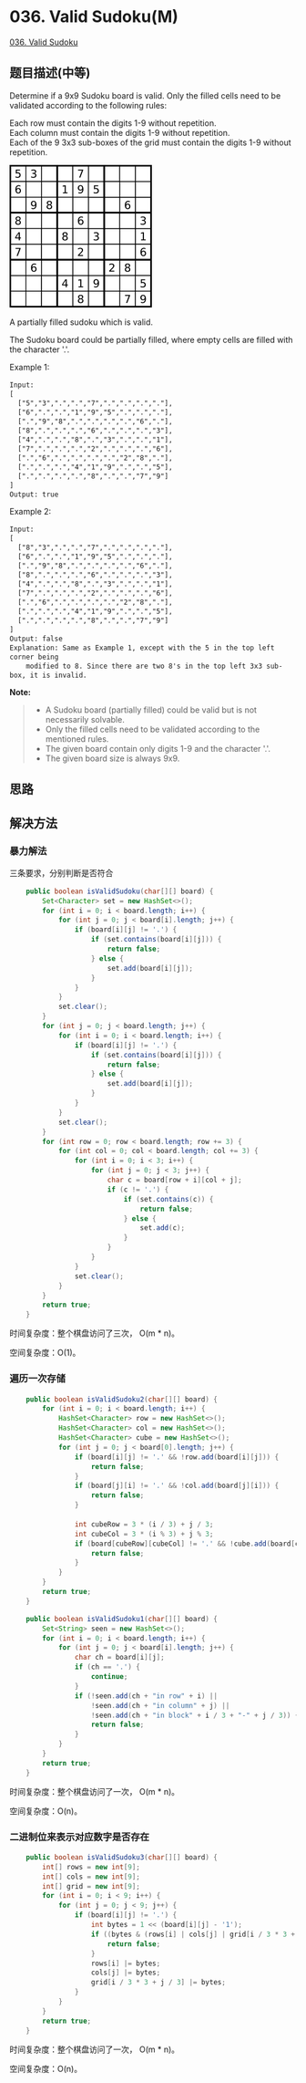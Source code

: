 # 036. Valid Sudoku\(M\)

[036. Valid Sudoku](https://leetcode-cn.com/problems/valid-sudoku/)

## 题目描述\(中等\)

Determine if a 9x9 Sudoku board is valid. Only the filled cells need to be validated according to the following rules:

Each row must contain the digits 1-9 without repetition.  
Each column must contain the digits 1-9 without repetition.  
Each of the 9 3x3 sub-boxes of the grid must contain the digits 1-9 without repetition.

![](/assets/001-100/036-p-1.png)

A partially filled sudoku which is valid.

The Sudoku board could be partially filled, where empty cells are filled with the character '.'.

Example 1:

```
Input:
[
  ["5","3",".",".","7",".",".",".","."],
  ["6",".",".","1","9","5",".",".","."],
  [".","9","8",".",".",".",".","6","."],
  ["8",".",".",".","6",".",".",".","3"],
  ["4",".",".","8",".","3",".",".","1"],
  ["7",".",".",".","2",".",".",".","6"],
  [".","6",".",".",".",".","2","8","."],
  [".",".",".","4","1","9",".",".","5"],
  [".",".",".",".","8",".",".","7","9"]
]
Output: true
```

Example 2:

```
Input:
[
  ["8","3",".",".","7",".",".",".","."],
  ["6",".",".","1","9","5",".",".","."],
  [".","9","8",".",".",".",".","6","."],
  ["8",".",".",".","6",".",".",".","3"],
  ["4",".",".","8",".","3",".",".","1"],
  ["7",".",".",".","2",".",".",".","6"],
  [".","6",".",".",".",".","2","8","."],
  [".",".",".","4","1","9",".",".","5"],
  [".",".",".",".","8",".",".","7","9"]
]
Output: false
Explanation: Same as Example 1, except with the 5 in the top left corner being 
    modified to 8. Since there are two 8's in the top left 3x3 sub-box, it is invalid.
```

**Note:**

> * A Sudoku board \(partially filled\) could be valid but is not necessarily solvable.
> * Only the filled cells need to be validated according to the mentioned rules.
> * The given board contain only digits 1-9 and the character '.'.
> * The given board size is always 9x9.

## 思路

## 解决方法

### 暴力解法

三条要求，分别判断是否符合

```java
    public boolean isValidSudoku(char[][] board) {
        Set<Character> set = new HashSet<>();
        for (int i = 0; i < board.length; i++) {
            for (int j = 0; j < board[i].length; j++) {
                if (board[i][j] != '.') {
                    if (set.contains(board[i][j])) {
                        return false;
                    } else {
                        set.add(board[i][j]);
                    }
                }
            }
            set.clear();
        }
        for (int j = 0; j < board.length; j++) {
            for (int i = 0; i < board.length; i++) {
                if (board[i][j] != '.') {
                    if (set.contains(board[i][j])) {
                        return false;
                    } else {
                        set.add(board[i][j]);
                    }
                }
            }
            set.clear();
        }
        for (int row = 0; row < board.length; row += 3) {
            for (int col = 0; col < board.length; col += 3) {
                for (int i = 0; i < 3; i++) {
                    for (int j = 0; j < 3; j++) {
                        char c = board[row + i][col + j];
                        if (c != '.') {
                            if (set.contains(c)) {
                                return false;
                            } else {
                                set.add(c);
                            }
                        }
                    }
                }
                set.clear();
            }
        }
        return true;
    }
```

时间复杂度：整个棋盘访问了三次， O\(m \* n\)。

空间复杂度：O\(1\)。

### 遍历一次存储

```java
    public boolean isValidSudoku2(char[][] board) {
        for (int i = 0; i < board.length; i++) {
            HashSet<Character> row = new HashSet<>();
            HashSet<Character> col = new HashSet<>();
            HashSet<Character> cube = new HashSet<>();
            for (int j = 0; j < board[0].length; j++) {
                if (board[i][j] != '.' && !row.add(board[i][j])) {
                    return false;
                }
                if (board[j][i] != '.' && !col.add(board[j][i])) {
                    return false;
                }

                int cubeRow = 3 * (i / 3) + j / 3;
                int cubeCol = 3 * (i % 3) + j % 3;
                if (board[cubeRow][cubeCol] != '.' && !cube.add(board[cubeRow][cubeCol])) {
                    return false;
                }
            }
        }
        return true;
    }
```

```java
    public boolean isValidSudoku1(char[][] board) {
        Set<String> seen = new HashSet<>();
        for (int i = 0; i < board.length; i++) {
            for (int j = 0; j < board[i].length; j++) {
                char ch = board[i][j];
                if (ch == '.') {
                    continue;
                }
                if (!seen.add(ch + "in row" + i) ||
                    !seen.add(ch + "in column" + j) ||
                    !seen.add(ch + "in block" + i / 3 + "-" + j / 3)) {
                    return false;
                }
            }
        }
        return true;
    }
```

时间复杂度：整个棋盘访问了一次， O\(m \* n\)。

空间复杂度：O\(n\)。

### 二进制位来表示对应数字是否存在

```java
    public boolean isValidSudoku3(char[][] board) {
        int[] rows = new int[9];
        int[] cols = new int[9];
        int[] grid = new int[9];
        for (int i = 0; i < 9; i++) {
            for (int j = 0; j < 9; j++) {
                if (board[i][j] != '.') {
                    int bytes = 1 << (board[i][j] - '1');
                    if ((bytes & (rows[i] | cols[j] | grid[i / 3 * 3 + j / 3])) != 0) {
                        return false;
                    }
                    rows[i] |= bytes;
                    cols[j] |= bytes;
                    grid[i / 3 * 3 + j / 3] |= bytes;
                }
            }
        }
        return true;
    }
```

时间复杂度：整个棋盘访问了一次， O\(m \* n\)。

空间复杂度：O\(n\)。

